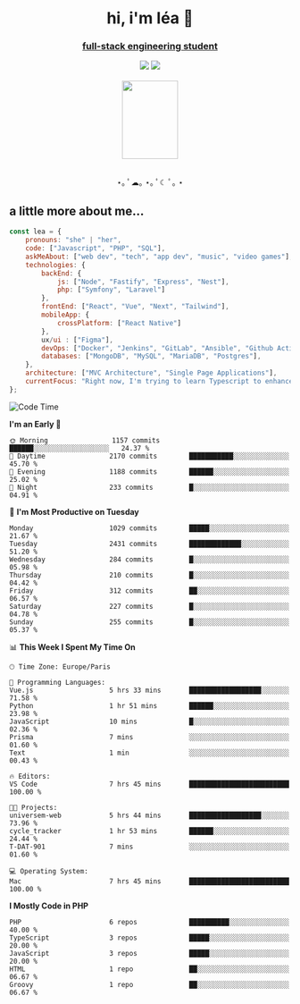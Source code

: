 <h1 align="center">hi, i'm léa 🌙</h1>
<h3 align="center"><ins>full-stack engineering student</ins></h3>  
<div align="center">
  <a href="https://www.linkedin.com/in/lea-reiter22/"><img src="https://img.shields.io/badge/LinkedIn-0077B5?style=for-the-badge&logo=linkedin&logoColor=white"/></a>
  <a href="mailto:lea.reiter@outlook.fr"><img src="https://img.shields.io/badge/Contact-2A2A2A?style=for-the-badge&logo=minutemailer&logoColor=white"/></a>
</div>
<br>
  <div align="center">  <img src="https://github.com/xmnchild/xmnchild/blob/main/1702415560_StardewValleyHappyGreyCat.png" height="140" width="100"/>
</div>
<br>
  <p align="center">
                 ⋆｡ ﾟ☁︎｡ ⋆｡ ﾟ☾ ﾟ｡ ⋆
  </p>
  <h2>a little more about me...</h2>
  
```js
const lea = {
    pronouns: "she" | "her",
    code: ["Javascript", "PHP", "SQL"],
    askMeAbout: ["web dev", "tech", "app dev", "music", "video games"],
    technologies: {
        backEnd: {
            js: ["Node", "Fastify", "Express", "Nest"],
            php: ["Symfony", "Laravel"]
        },
        frontEnd: ["React", "Vue", "Next", "Tailwind"],
        mobileApp: {
            crossPlatform: ["React Native"]
        },
        ux/ui : ["Figma"],
        devOps: ["Docker", "Jenkins", "GitLab", "Ansible", "Github Actions"],
        databases: ["MongoDB", "MySQL", "MariaDB", "Postgres"],
    },
    architecture: ["MVC Architecture", "Single Page Applications"],
    currentFocus: "Right now, I'm trying to learn Typescript to enhance my Javascript development.",
};
```
<!--START_SECTION:waka-->
![Code Time](http://img.shields.io/badge/Code%20Time-142%20hrs%2026%20mins-blue)

**I'm an Early 🐤** 

```text
🌞 Morning                1157 commits        ██████░░░░░░░░░░░░░░░░░░░   24.37 % 
🌆 Daytime                2170 commits        ███████████░░░░░░░░░░░░░░   45.70 % 
🌃 Evening                1188 commits        ██████░░░░░░░░░░░░░░░░░░░   25.02 % 
🌙 Night                  233 commits         █░░░░░░░░░░░░░░░░░░░░░░░░   04.91 % 
```
📅 **I'm Most Productive on Tuesday** 

```text
Monday                   1029 commits        █████░░░░░░░░░░░░░░░░░░░░   21.67 % 
Tuesday                  2431 commits        █████████████░░░░░░░░░░░░   51.20 % 
Wednesday                284 commits         █░░░░░░░░░░░░░░░░░░░░░░░░   05.98 % 
Thursday                 210 commits         █░░░░░░░░░░░░░░░░░░░░░░░░   04.42 % 
Friday                   312 commits         ██░░░░░░░░░░░░░░░░░░░░░░░   06.57 % 
Saturday                 227 commits         █░░░░░░░░░░░░░░░░░░░░░░░░   04.78 % 
Sunday                   255 commits         █░░░░░░░░░░░░░░░░░░░░░░░░   05.37 % 
```


📊 **This Week I Spent My Time On** 

```text
🕑︎ Time Zone: Europe/Paris

💬 Programming Languages: 
Vue.js                   5 hrs 33 mins       ██████████████████░░░░░░░   71.58 % 
Python                   1 hr 51 mins        ██████░░░░░░░░░░░░░░░░░░░   23.98 % 
JavaScript               10 mins             █░░░░░░░░░░░░░░░░░░░░░░░░   02.36 % 
Prisma                   7 mins              ░░░░░░░░░░░░░░░░░░░░░░░░░   01.60 % 
Text                     1 min               ░░░░░░░░░░░░░░░░░░░░░░░░░   00.43 % 

🔥 Editors: 
VS Code                  7 hrs 45 mins       █████████████████████████   100.00 % 

🐱‍💻 Projects: 
universem-web            5 hrs 44 mins       ██████████████████░░░░░░░   73.96 % 
cycle_tracker            1 hr 53 mins        ██████░░░░░░░░░░░░░░░░░░░   24.44 % 
T-DAT-901                7 mins              ░░░░░░░░░░░░░░░░░░░░░░░░░   01.60 % 

💻 Operating System: 
Mac                      7 hrs 45 mins       █████████████████████████   100.00 % 
```

**I Mostly Code in PHP** 

```text
PHP                      6 repos             ██████████░░░░░░░░░░░░░░░   40.00 % 
TypeScript               3 repos             █████░░░░░░░░░░░░░░░░░░░░   20.00 % 
JavaScript               3 repos             █████░░░░░░░░░░░░░░░░░░░░   20.00 % 
HTML                     1 repo              ██░░░░░░░░░░░░░░░░░░░░░░░   06.67 % 
Groovy                   1 repo              ██░░░░░░░░░░░░░░░░░░░░░░░   06.67 % 
```




<!--END_SECTION:waka-->
